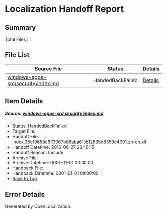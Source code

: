 # <a name='report-top'></a> Localization Handoff Report

## Summary
 Total Files | 1

## File List
 Source File | Status | Details 
 ----------- | ------ | ------- 
 [windows-apps-src\security\index.md](https://github.com/Microsoft/windows-apps/blob/a178f992ddd39b5609ce6d15b7e3560e157b9afb/windows-apps-src/security/index.md) | HandedBackFailed | [Details](#23897e7e78f3391fbee60a5f7cdf93615401247d3727)

## Item Details
##### <a name='23897e7e78f3391fbee60a5f7cdf93615401247d3727'></a> Source: [windows-apps-src\security\index.md](https://github.com/Microsoft/windows-apps/blob/a178f992ddd39b5609ce6d15b7e3560e157b9afb/windows-apps-src/security/index.md)
* Status: HandedBackFailed
* Target File: 
* Handoff File: [index.36c19658e673067b86aba619b12635d8359c4091.zh-cn.xlf](https://github.com/Microsoft/WDG.handoff/blob/3ee289dd242fc89e3b190672f2278667e594a90c/ol-handoff/Microsoft/windows-apps.zh-cn/master/index.36c19658e673067b86aba619b12635d8359c4091.zh-cn.xlf)
* Handoff Datetime: 2016-06-27 23:46:15
* Handoff Reason: Include
* Archive File: 
* Archive Datetime: 0001-01-01 00:00:00
* Handback File: 
* Handback Datetime: 0001-01-01 00:00:00
* [Back to Top](#report-top)


## Error Details

Generated by OpenLocalization.
